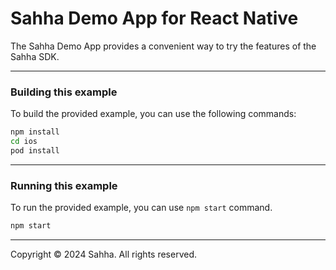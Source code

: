 # Sahha Demo App for React Native

The Sahha Demo App provides a convenient way to try the features of the Sahha SDK.

---

### Building this example

To build the provided example, you can use the following commands:

```bash
npm install
cd ios
pod install
```

---

### Running this example

To run the provided example, you can use `npm start` command.

```bash
npm start
```

---

Copyright © 2024 Sahha. All rights reserved.